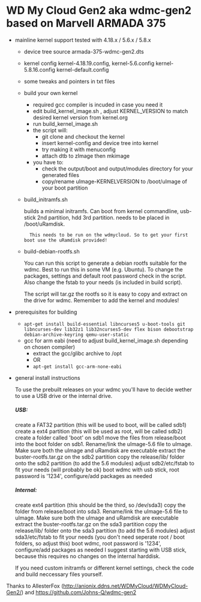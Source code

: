 # WD My Cloud Gen2 aka wdmc-gen2 based on Marvell ARMADA 375 ##

* mainline kernel support
	tested with 4.18.x / 5.6.x / 5.8.x
	- device tree source
		armada-375-wdmc-gen2.dts
	- kernel config
		kernel-4.18.19.config, kernel-5.6.config kernel-5.8.16.config kernel-default.config
	- some tweaks and pointers in txt files
	- build your own kernel
		- required gcc compiler is incuded in case you need it
		- edit build_kernel_image.sh , adjust KERNEL_VERSION to match desired kernel version from kernel.org
		- run build_kernel_image.sh
		- the script will:
			- git clone and checkout the kernel 
			- insert kernel-config and device tree into kernel
			- try making it with menuconfig 
			- attach dtb to zImage then mkimage
		- you have to:
			- check the output/boot and output/modules directory for your generated files
			- copy/rename uImage-KERNELVERSION to /boot/uImage of your boot partition

	- build_initramfs.sh
		
		builds a minimal initramfs.  Can boot from kernel commandline,
		usb-stick 2nd partition, hdd 3rd partition.
		needs to be placed in /boot/uRamdisk.

        	This needs to be run on the wdmycloud. So to get your first boot use the uRamdisk provided!
	- build-debian-rootfs.sh
		
		You can run this script to generate a debian rootfs suitable for the wdmc. Best to run this in some VM (e.g. Ubuntu).
		To change the packages, settings and default root password check in the script. Also change the fstab to your needs (is included in build script).
		
		The script will tar.gz the rootfs so it is easy to copy and extract on the drive for wdmc. Remember to add the kernel and modules!
		
* prerequisites for building 
	- `apt-get install build-essential libncurses5 u-boot-tools git libncurses-dev lib32z1 lib32ncurses5-dev flex bison debootstrap debian-archive-keyring qemu-user-static`
	- gcc for arm eabi (need to adjust build_kernel_image.sh depending on chosen compiler)
		- extract the gcc/glibc archive to /opt
		- OR
		- `apt-get install gcc-arm-none-eabi`

* general install instructions

	To use the prebuilt releases on your wdmc you'll have to decide wether to use a USB drive or the internal drive. 
	
	##### USB:

	create a FAT32 partition (this will be used to boot, will be called sdb1)
	create a ext4 partition (this will be used as root, will be called sdb2)
	create a folder called 'boot' on sdb1
	move the files from release/boot into the boot folder on sdb1. Rename/link the uImage-5.6 file to uImage. Make sure both the uImage and uRamdisk are executable
	extract the buster-rootfs.tar.gz on the sdb2 partition
	copy the release/lib/ folder onto the sdb2 partition (to add the 5.6 modules)
	adjust sdb2/etc/fstab to fit your needs (will probably be ok)
	boot wdmc with usb stick, root password is '1234', configure/add packages as needed
	
	##### Internal:

	create ext4 partition (this should be the third, so /dev/sda3)
	copy the folder from release/boot into sda3. Rename/link the uImage-5.6 file to uImage. Make sure both the uImage and uRamdisk are executable
	extract the buster-rootfs.tar.gz on the sda3 partition
	copy the release/lib/ folder onto the sda3 partition (to add the 5.6 modules)
	adjust sda3/etc/fstab to fit your needs (you don't need seperate root / boot folders, so adjust this)
	boot wdmc, root password is '1234', configure/add packages as needed
	I suggest starting with USB stick, because this requires no changes on the internal harddisk.

	If you need custom initramfs or different kernel settings, check the code and build neccessary files yourself.
		
Thanks to AllesterFox (http://anionix.ddns.net/WDMyCloud/WDMyCloud-Gen2/) and https://github.com/Johns-Q/wdmc-gen2
